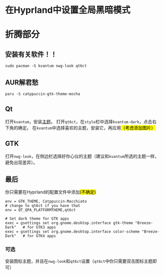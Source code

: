 # 在Hyprland中设置全局黑暗模式

# 折腾部分
## 安装有关软件！！
```
sudo pacman -S kvantum nwg-look qt6ct
```
## AUR解君愁
```
paru -S catppuccin-gtk-theme-mocha
```
## Qt
打开`kvantum`，安装[主题](https://github.com/catppuccin/Kvantum)。
打开`qt6ct`，在`style`栏中选择`kvantum-dark`，点击右下角的确定。
在`kvantum`中选择喜欢的主题，安装它，再应用<mark>（考虑添加图片）</mark>
## GTK
打开`nwg-look`，在侧边栏选择好你心仪的主题（建议和`kvantum`所选的主题一样，避免出现差异）。

## 最后
你只需要在Hyprland的配置文件中添加<mark>(不确定)</mark>
```
env = GTK_THEME, Catppuccin-Macchiato
# change to qt6ct if you have that
env = QT_QPA_PLATFORMTHEME,qt6ct

# Set dark theme for GTK apps
exec = gsettings set org.gnome.desktop.interface gtk-theme "Breeze-Dark"   # for GTK3 apps
exec = gsettings set org.gnome.desktop.interface color-scheme "Breeze-Dark"   # for GTK4 apps
```
### 可选
安装图标主题，并且在`nwg-look`和`qt6ct`设置（`qt6ct`中你只需要双击图标主题即可）